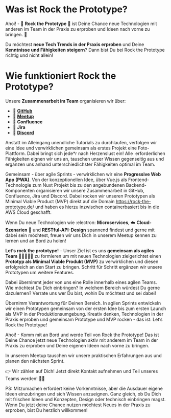 # Was ist Rock the Prototype?
Ahoi! - :star_struck: **Rock the Prototype** :star_struck: ist Deine Chance neue Technologien mit anderen im Team in der Praxis zu erproben und Ideen nach vorne zu bringen. :rocket:

Du möchtest **neue Tech Trends in der Praxis erproben** und Deine **Kenntnisse und Fähigkeiten steigern**?
Dann bist Du bei Rock the Prototype richtig und nicht allein!

# Wie funktioniert Rock the Prototype?
Unsere **Zusammenarbeit im Team** organisieren wir über:

- :dizzy:  [**GitHub**](https://github.com/rock-the-prototype) 
- :dizzy: [**Meetup**](https://www.meetup.com/de-DE/lets-rock-the-prototype/)
- :dizzy: **Confluence**
- :dizzy: **Jira**
- :dizzy: [**Discord**](https://discord.gg/V4RQbcPU)

Anstatt im Alleingang unendliche Tutorials zu durchlaufen, verfolgen wir eine Idee und verwirklichen gemeinsam als erstes Projekt eine Foto-Plattform.
Dabei bringt sich jede*r nach Herzenslust ein! Alle  erforderlichen Fähigkeiten eignen wir uns an, tauschen unser Wissen gegenseitig aus und ergänzen uns anhand unterschiedlichster Fähigkeiten optimal im Team. 

Gemeinsam - über agile Sprints - verwirklichen wir eine **Progressive Web App (PWA)**. Von der konzeptionellen Idee, über Vue.js als Frontend-Technologie zum Nuxt Projekt bis zu den angebundenen Backend-Komponenten organisieren wir unsere Zusammenarbeit in GitHub, Confluence, Jira und Discord. Dabei rocken wir unseren Prototypen als Minimal Viable Product (MVP) direkt auf die Domain https://rock-the-prototype.de/ und haben es hierzu inzwischen containerbasiert bis in die AWS Cloud geschafft.

Wenn Du neue Technologien wie :electron: **Microservices**, :cloud: **Cloud-Szenarien** :whale: und **RESTful-API-Design** spannend findest und gerne mit dabei sein möchtest, freuen wir uns Dich in unserem Meetup kennen zu lernen und an Bord zu holen!

**Let‘s rock the prototype!** - Unser Ziel ist es uns **gemeinsam als agiles Team** :climbing_woman::dancing_women::man_dancing: zu formieren um mit neuen Technologien zielgerichtet einen **Prototyp als Minimal Viable Produkt (MVP)** zu verwirklichen und diesen erfolgreich an den Start zu bringen.
Schritt für Schritt ergänzen wir unsere Prototypen um weitere Features.

Dabei übernimmt jeder von uns eine Rolle innerhalb eines agilen Teams. Wie möchtest Du Dich einbringen? In welchem Bereich würdest Du gerne dazulernen? Verrate uns wer Du bist, wohin Du möchtest und sei dabei!

Übernimm Verantwortung für Deinen Bereich. In agilen Sprints entwickeln wir einen Prototypen gemeinsam von der ersten Idee bis zum ersten Launch als MVP in der Produktionsumgebung. Kreativ denken, Technologien in der Praxis erproben und gemeinsam Prototype und MVP rocken - das ist: Let‘s Rock the Prototype!

Ahoi! - Komm mit an Bord und werde Teil von Rock the Prototype! Das ist Deine Chance jetzt neue Technologien aktiv mit anderem im Team in der Praxis zu erproben und Deine eigenen Ideen nach vorne zu bringen.

In unserem Meetup tauschen wir unsere praktischen Erfahrungen aus und planen den nächsten Sprint.

:point_right: Wir zählen auf Dich!
Jetzt direkt Kontakt aufnehmen und Teil unseres Teams werden! :raising_hand_woman:

PS: Mitzumachen erfordert keine Vorkenntnisse, aber die Ausdauer eigene Ideen einzubringen und sich Wissen anzueignen. 
Ganz gleich, ob Du Dich mit frischen Ideen und Konzepten, Design oder technisch einbringen magst. Wenn Du jetzt deine Chance nutzen möchtest Neues in der Praxis zu erproben, bist Du herzlich willkommen!
